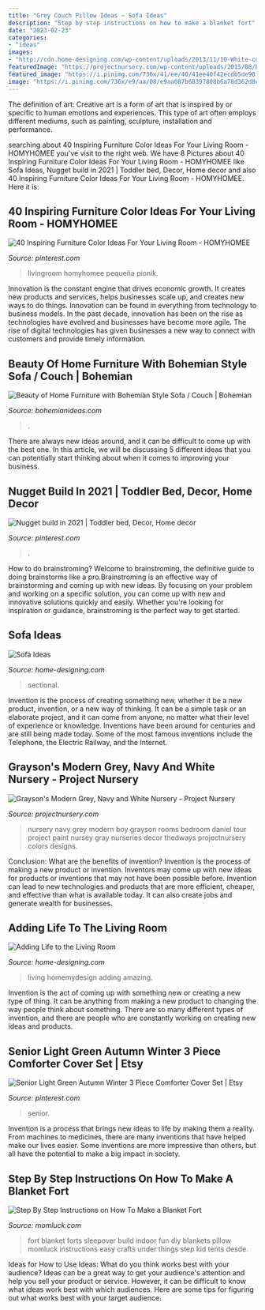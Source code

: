 ```yaml
---
title: "Grey Couch Pillow Ideas ~ Sofa Ideas"
description: "Step by step instructions on how to make a blanket fort"
date: "2023-02-23"
categories:
- "ideas"
images:
- "http://cdn.home-designing.com/wp-content/uploads/2013/11/10-White-curtain.jpg"
featuredImage: "https://projectnursery.com/wp-content/uploads/2015/08/Baby-Grayson-0174-1024x684.jpg"
featured_image: "https://i.pinimg.com/736x/41/ee/40/41ee40f42ecdb5de98f5f80e7fd54880.jpg"
image: "https://i.pinimg.com/736x/e9/aa/08/e9aa087b68397808b6a78d362d8c83d5.jpg"
---
```



The definition of art:
Creative art is a form of art that is inspired by or specific to human emotions and experiences. This type of art often employs different mediums, such as painting, sculpture, installation and performance.

	

		
searching about 40 Inspiring Furniture Color Ideas For Your Living Room - HOMYHOMEE you've visit to the right web. We have 8 Pictures about 40 Inspiring Furniture Color Ideas For Your Living Room - HOMYHOMEE like Sofa Ideas, Nugget build in 2021 | Toddler bed, Decor, Home decor and also 40 Inspiring Furniture Color Ideas For Your Living Room - HOMYHOMEE. Here it is:
		
    
## 40 Inspiring Furniture Color Ideas For Your Living Room - HOMYHOMEE

<img loading=lazy src="https://i.pinimg.com/736x/e9/aa/08/e9aa087b68397808b6a78d362d8c83d5.jpg" onerror="this.onerror=null;this.src='https://tse1.mm.bing.net/th?id=OIP.dg1i_YrQMSPJ8pm8nmZo9QHaKL&amp;pid=15.1';" alt="40 Inspiring Furniture Color Ideas For Your Living Room - HOMYHOMEE">

_Source: pinterest.com_

>livingroom homyhomee pequeña pionik. 

	

Innovation is the constant engine that drives economic growth. It creates new products and services, helps businesses scale up, and creates new ways to do things. Innovation can be found in everything from technology to business models. In the past decade, innovation has been on the rise as technologies have evolved and businesses have become more agile. The rise of digital technologies has given businesses a new way to connect with customers and provide timely information.

    
## Beauty Of Home Furniture With Bohemian Style Sofa / Couch | Bohemian

<img loading=lazy src="https://bohemianideas.com/wp-content/uploads/2019/06/bohemian-sofa-and-couch-39.jpg" onerror="this.onerror=null;this.src='https://tse4.mm.bing.net/th?id=OIP.OzKgEfqAWcSbTzn80_N4igHaHa&amp;pid=15.1';" alt="Beauty of Home Furniture with Bohemian Style Sofa / Couch | Bohemian">

_Source: bohemianideas.com_

>. 

	

There are always new ideas around, and it can be difficult to come up with the best one. In this article, we will be discussing 5 different ideas that you can potentially start thinking about when it comes to improving your business.

    
## Nugget Build In 2021 | Toddler Bed, Decor, Home Decor

<img loading=lazy src="https://i.pinimg.com/736x/25/73/b7/2573b7a296500b52645c9933b60587cd.jpg" onerror="this.onerror=null;this.src='https://tse1.mm.bing.net/th?id=OIP.ir5InH8zChDr746hNrbRiwHaIQ&amp;pid=15.1';" alt="Nugget build in 2021 | Toddler bed, Decor, Home decor">

_Source: pinterest.com_

>. 

	

How to do brainstroming?
Welcome to brainstroming, the definitive guide to doing brainstorms like a pro.Brainstroming is an effective way of brainstorming and coming up with new ideas. By focusing on your problem and working on a specific solution, you can come up with new and innovative solutions quickly and easily. Whether you're looking for inspiration or guidance, brainstroming is the perfect way to get started.

    
## Sofa Ideas

<img loading=lazy src="http://cdn.home-designing.com/wp-content/uploads/2012/10/Red-sofa.jpeg" onerror="this.onerror=null;this.src='https://tse3.mm.bing.net/th?id=OIP.UQPY43_PF8bDFODZlo8GHAHaFR&amp;pid=15.1';" alt="Sofa Ideas">

_Source: home-designing.com_

>sectional. 

	

Invention is the process of creating something new, whether it be a new product, invention, or a new way of thinking. It can be a simple task or an elaborate project, and it can come from anyone, no matter what their level of experience or knowledge. Inventions have been around for centuries and are still being made today. Some of the most famous inventions include the Telephone, the Electric Railway, and the Internet.

    
## Grayson&#039;s Modern Grey, Navy And White Nursery - Project Nursery

<img loading=lazy src="https://projectnursery.com/wp-content/uploads/2015/08/Baby-Grayson-0174-1024x684.jpg" onerror="this.onerror=null;this.src='https://tse1.mm.bing.net/th?id=OIP.L1v6FfVe8X8U637nacCEDgHaE8&amp;pid=15.1';" alt="Grayson&#039;s Modern Grey, Navy and White Nursery - Project Nursery">

_Source: projectnursery.com_

>nursery navy grey modern boy grayson rooms bedroom daniel tour project paint nursey gray nurseries decor thedways projectnursery colors designs. 

	

Conclusion: What are the benefits of invention?
Invention is the process of making a new product or invention. Inventors may come up with new ideas for products or inventions that may not have been possible before. Invention can lead to new technologies and products that are more efficient, cheaper, and effective than what is available today. It can also create jobs and generate wealth for businesses.

    
## Adding Life To The Living Room

<img loading=lazy src="http://cdn.home-designing.com/wp-content/uploads/2013/11/10-White-curtain.jpg" onerror="this.onerror=null;this.src='https://tse3.mm.bing.net/th?id=OIP.YXcz0_cCplmDriqmse12FAHaFj&amp;pid=15.1';" alt="Adding Life to the Living Room">

_Source: home-designing.com_

>living homemydesign adding amazing. 

	

Invention is the act of coming up with something new or creating a new type of thing. It can be anything from making a new product to changing the way people think about something. There are so many different types of invention, and there are people who are constantly working on creating new ideas and products.

    
## Senior Light Green Autumn Winter 3 Piece Comforter Cover Set | Etsy

<img loading=lazy src="https://i.pinimg.com/736x/41/ee/40/41ee40f42ecdb5de98f5f80e7fd54880.jpg" onerror="this.onerror=null;this.src='https://tse1.mm.bing.net/th?id=OIP.qSTTdAjhPViQN4FN7S1YnQHaHa&amp;pid=15.1';" alt="Senior Light Green Autumn Winter 3 Piece Comforter Cover Set | Etsy">

_Source: pinterest.com_

>senior. 

	

Invention is a process that brings new ideas to life by making them a reality. From machines to medicines, there are many inventions that have helped make our lives easier. Some inventions are more impressive than others, but all have the potential to make a big impact in society.

    
## Step By Step Instructions On How To Make A Blanket Fort

<img loading=lazy src="https://momluck.com/wp-content/uploads/2016/05/blanket-fort.jpg" onerror="this.onerror=null;this.src='https://tse3.mm.bing.net/th?id=OIP.vy9_NTxlyw543dyqaE3CTwHaOq&amp;pid=15.1';" alt="Step By Step Instructions on How To Make a Blanket Fort">

_Source: momluck.com_

>fort blanket forts sleepover build indoor fun diy blankets pillow momluck instructions easy crafts under things step kid tents desde. 

	

Ideas for How to Use Ideas: What do you think works best with your audience?
Ideas can be a great way to get your audience's attention and help you sell your product or service. However, it can be difficult to know what ideas work best with which audiences. Here are some tips for figuring out what works best with your target audience.

